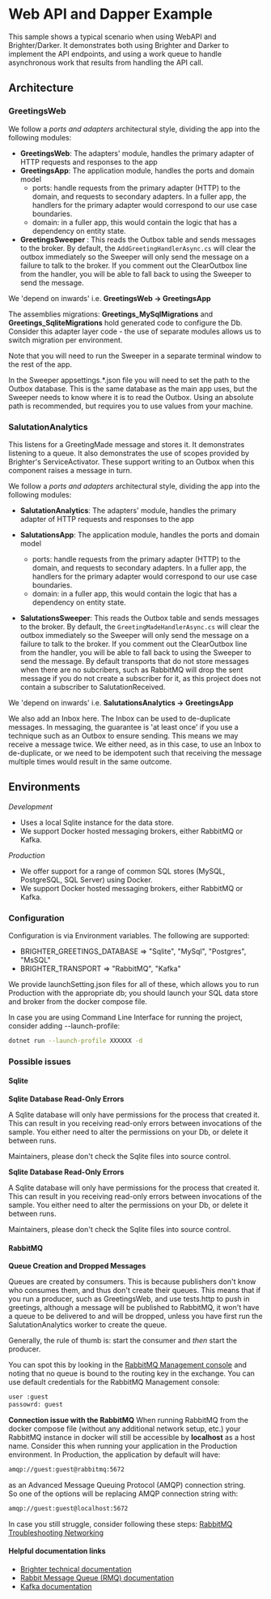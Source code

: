 # Web API and Dapper Example
This sample shows a typical scenario when using WebAPI and Brighter/Darker. It demonstrates both using Brighter and Darker to implement the API endpoints, and using a work queue to handle asynchronous work that results from handling the API call.

## Architecture

### GreetingsWeb

We follow a _ports and adapters_ architectural style, dividing the app into the following modules:

* **GreetingsWeb**: The adapters' module, handles the primary adapter of HTTP requests and responses to the app
* **GreetingsApp**: The application module, handles the ports and domain model
    - ports: handle requests from the primary adapter (HTTP) to the domain, and requests to secondary adapters. In a fuller app, the handlers for the primary adapter would correspond to our use case boundaries.
    - domain: in a fuller app, this would contain the logic that has a dependency on entity state.
* **GreetingsSweeper** : This reads the Outbox table and sends messages to the broker. By default, the `AddGreetingHandlerAsync.cs` will clear the outbox immediately so the Sweeper will only send the message on a failure to talk to the broker. If you comment out the ClearOutbox line from the handler, you will be able to fall back to using the Sweeper to send the message.

We 'depend on inwards' i.e. **GreetingsWeb -> GreetingsApp**

The assemblies migrations: **Greetings_MySqlMigrations** and **Greetings_SqliteMigrations** hold generated code to configure the Db. Consider this adapter layer code - the use of separate modules allows us to switch migration per environment.

Note that you will need to run the Sweeper in a separate terminal window to the rest of the app.

In the Sweeper appsettings.*.json file you will need to set the path to the Outbox database. This is the same database as the main app uses, but the Sweeper needs to know where it is to read the Outbox. Using an absolute path is recommended, but requires you to use values from your machine.

### SalutationAnalytics

This listens for a GreetingMade message and stores it. It demonstrates listening to a queue. It also demonstrates the use of scopes provided by Brighter's ServiceActivator. These support writing to an Outbox when this component raises a message in turn.

We follow a _ports and adapters_ architectural style, dividing the app into the following modules:

* **SalutationAnalytics**: The adapters' module, handles the primary adapter of HTTP requests and responses to the app
* **SalutationsApp**: The application module, handles the ports and domain model
    - ports: handle requests from the primary adapter (HTTP) to the domain, and requests to secondary adapters. In a fuller app, the handlers for the primary adapter would correspond to our use case boundaries. 
    - domain: in a fuller app, this would contain the logic that has a dependency on entity state.

* **SalutationsSweeper**: This reads the Outbox table and sends messages to the broker. By default, the `GreetingMadeHandlerAsync.cs` will clear the outbox immediately so the Sweeper will only send the message on a failure to talk to the broker. If you comment out the ClearOutbox line from the handler, you will be able to fall back to using the Sweeper to send the message. By default transports that do not store messages when there are no subcribers, such as RabbitMQ will drop the sent message if you do not create a subscriber for it, as this project does not contain a subscriber to SalutationReceived.

We 'depend on inwards' i.e. **SalutationsAnalytics -> GreetingsApp**

We also add an Inbox here. The Inbox can be used to de-duplicate messages. In messaging, the guarantee is 'at least once' if you use a technique such as an Outbox to ensure sending. This means we may receive a message twice. We either need, as in this case, to use an Inbox to de-duplicate, or we need to be idempotent such that receiving the message multiple times would result in the same outcome.

## Environments

*Development*

- Uses a local Sqlite instance for the data store.
- We support Docker hosted messaging brokers, either RabbitMQ or Kafka.

*Production*
- We offer support for a range of common SQL stores (MySQL, PostgreSQL, SQL Server) using Docker.
- We support Docker hosted messaging brokers, either RabbitMQ or Kafka.

### Configuration

Configuration is via Environment variables. The following are supported:

- BRIGHTER_GREETINGS_DATABASE => "Sqlite", "MySql", "Postgres", "MsSQL"
- BRIGHTER_TRANSPORT => "RabbitMQ", "Kafka"

We provide launchSetting.json files for all of these, which allows you to run Production with the appropriate db; you should launch your SQL data store and broker from the docker compose file.

In case you are using Command Line Interface for running the project, consider adding --launch-profile:

```sh
dotnet run --launch-profile XXXXXX -d
```

### Possible issues
#### Sqlite
**Sqlite Database Read-Only Errors**

A Sqlite database will only have permissions for the process that created it. This can result in you receiving read-only errors between invocations of the sample. You either need to alter the permissions on your Db, or delete it between runs.

Maintainers, please don't check the Sqlite files into source control.

**Sqlite Database Read-Only Errors**

A Sqlite database will only have permissions for the process that created it. This can result in you receiving read-only errors between invocations of the sample. You either need to alter the permissions on your Db, or delete it between runs.

Maintainers, please don't check the Sqlite files into source control.

#### RabbitMQ

**Queue Creation and Dropped Messages**

Queues are created by consumers. This is because publishers don't know who consumes them, and thus don't create their queues. This means that if you run a producer, such as GreetingsWeb, and use tests.http to push in greetings, although a message will be published to RabbitMQ, it won't have a queue to be delivered to and will be dropped, unless you have first run the SalutationAnalytics worker to create the queue.

Generally, the rule of thumb is: start the consumer and *then* start the producer.

You can spot this by looking in the [RabbitMQ Management console](http://localhost:1567) and noting that no queue is bound to the routing key in the exchange.
You can use default credentials for the RabbitMQ Management console:
```sh
user :guest
passowrd: guest
```
**Connection issue with the RabbitMQ**
When running RabbitMQ from the docker compose file (without any additional network setup, etc.) your RabbitMQ instance in docker will still be accessible by **localhost** as a host name. Consider this when running your application in the Production environment.
In Production, the application by default will have:
```sh
amqp://guest:guest@rabbitmq:5672
```

as an Advanced Message Queuing Protocol (AMQP) connection string.  
So one of the options will be replacing AMQP connection string with:
```sh
amqp://guest:guest@localhost:5672
```
In case you still struggle, consider following these steps: [RabbitMQ Troubleshooting Networking](https://www.rabbitmq.com/troubleshooting-networking.html)


#### Helpful documentation links
* [Brighter technical documentation](https://paramore.readthedocs.io/en/latest/index.html)
* [Rabbit Message Queue (RMQ) documentation](https://www.rabbitmq.com/documentation.html)
* [Kafka documentation](https://kafka.apache.org/documentation/)
